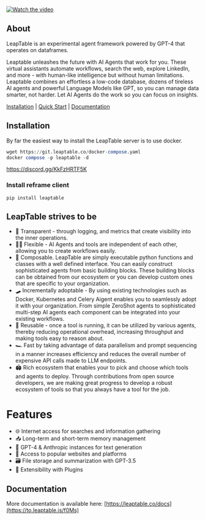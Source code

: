 [![Watch the video](https://img.youtube.com/vi/M860LUfwiQc/maxresdefault.jpg)](https://youtu.be/M860LUfwiQc)

## About


LeapTable is an experimental agent framework powered by GPT-4 that operates on dataframes.

Leaptable unleashes the future with AI Agents that work for you. These virtual assistants automate workflows,
search the web, explore LinkedIn, and more - with human-like intelligence but without human limitations.
Leaptable combines an effortless a low-code database, dozens of tireless AI agents and powerful Language Models like
GPT, so you can manage data smarter, not harder. Let AI Agents do the work so you can focus on insights.




[Installation](#installation) |  [Quick Start](#quick-start) | [Documentation](#documentation)

## Installation

By far the easiest way to install the LeapTable server is to use docker.

```sql
wget https://git.leaptable.co/docker-compose.yaml
docker compose -p leaptable -d
```

https://discord.gg/KkFzHRTF5K

### Install reframe client
```shell
pip install leaptable
```

## LeapTable strives to be

* 🥽 Transparent - through logging, and metrics that create visibility into the inner operations.
* 🤸🏾 Flexible - AI Agents and tools are independent of each other, allowing you to create workflows easily.
* 🧩 Composable. LeapTable are simply executable python functions and classes with a well defined interface. You can easily construct sophisticated agents from basic building blocks. These building blocks can be obtained from our ecosystem or you can develop custom ones that are specific to your organization.
* 🛹 Incrementally adoptable - By using existing technologies such as Docker, Kubernetes and Celery Aigent enables you to seamlessly adopt it with your organization. From simple ZeroShot agents to sophisticated multi-step AI agents each component can be integrated into your existing workflows.
* 🔨 Reusable - once a tool is running, it can be utilized by various agents, thereby reducing operational overhead, increasing throughput and making tools easy to reason about.
* 🏎️ Fast by taking advantage of data parallelism and prompt sequencing in a manner increases efficiency and reduces the overall number of expensive API calls made to LLM endpoints.
* 🏟️ Rich ecosystem that enables your to pick and choose which tools and agents to deploy. Through contributions from open source developers, we are making great progress to develop a robust ecosystem of tools so that you always have a tool for the job.

# Features
* 🌐 Internet access for searches and information gathering
* 📥 Long-term and short-term memory management 
* 🧠 GPT-4 & Anthropic instances for text generation 
* 🔗 Access to popular websites and platforms 
* 🗃️ File storage and summarization with GPT-3.5 
* 🔌 Extensibility with Plugins

## Documentation

More documentation is available here: [https://leaptable.co/docs](https://to.leaptable.is/f0Ms)